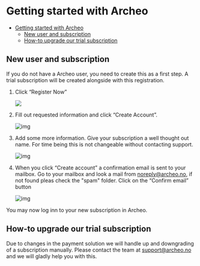 
# Getting started with Archeo

- [Getting started with Archeo](#getting-started-with-archeo)
  - [New user and subscription](#new-user-and-subscription)
  - [How-to upgrade our trial subscription](#how-to-upgrade-our-trial-subscription)

## New user and subscription

If you do not have a Archeo user, you need to create this as a first step. A trial subscription will be created alongside with this registration.

1. Click “Register Now”

    <!-- ![img](https://archeodocstorage.blob.core.windows.net/images/GettingStarted-Login.png) -->
    <kbd><img src="https://archeodocstorage.blob.core.windows.net/images/GettingStarted-Login.png" /></kbd>

2. Fill out requested information and click “Create Account”.

    ![img](https://archeodocstorage.blob.core.windows.net/images/GettingStarted-newuser01.png)

3. Add some more information. Give your subscription a well thought out name. For time being this is not changeable without contacting support.

      ![img](https://archeodocstorage.blob.core.windows.net/images/GettingStarted-newuser02.png)

4. When you click “Create account” a confirmation email is sent to your mailbox. Go to your mailbox and look a mail from noreply@archeo.no, if not found pleas check the "spam" folder. Click on the “Confirm email” button

      ![img](https://archeodocstorage.blob.core.windows.net/images/GettingStarted-ConfirmEmail.png)

You may now log inn to your new subscription in Archeo.

## How-to upgrade our trial subscription

Due to changes in the payment solution we will handle up and downgrading of a subscription manually. Please contact the team at support@archeo.no and we will gladly help you with this.
